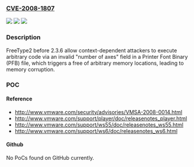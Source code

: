 ### [CVE-2008-1807](https://cve.mitre.org/cgi-bin/cvename.cgi?name=CVE-2008-1807)
![](https://img.shields.io/static/v1?label=Product&message=n%2Fa&color=blue)
![](https://img.shields.io/static/v1?label=Version&message=n%2Fa&color=blue)
![](https://img.shields.io/static/v1?label=Vulnerability&message=n%2Fa&color=brighgreen)

### Description

FreeType2 before 2.3.6 allow context-dependent attackers to execute arbitrary code via an invalid "number of axes" field in a Printer Font Binary (PFB) file, which triggers a free of arbitrary memory locations, leading to memory corruption.

### POC

#### Reference
- http://www.vmware.com/security/advisories/VMSA-2008-0014.html
- http://www.vmware.com/support/player/doc/releasenotes_player.html
- http://www.vmware.com/support/ws55/doc/releasenotes_ws55.html
- http://www.vmware.com/support/ws6/doc/releasenotes_ws6.html

#### Github
No PoCs found on GitHub currently.

